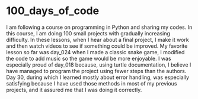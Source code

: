 # 100_days_of_code
I am following a course on programming in Python and sharing my codes.
In this course, I am doing 100 small projects with gradually increasing difficulty.
In these lessons, when I hear about a final project, I make it work and then watch videos to see if something could be improved.
My favorite lesson so far was day_024 when I made a classic snake game, I modified the code to add music so the game would be more enjoyable.
I was especially proud of day_018 because, using turtle documentation, I believe I have managed to program the project using fewer steps than the authors.
Day 30, during which I learned mostly about error handling, was especially satisfying because I have used those methods in most of my previous projects, and it assured me that I was doing it correctly.
